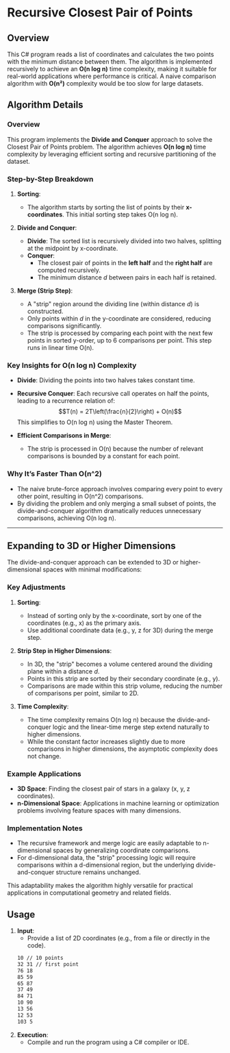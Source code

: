 # Recursive Closest Pair of Points

## Overview
This C# program reads a list of coordinates and calculates the two points with the minimum distance between them. The algorithm is implemented recursively to achieve an **O(n log n)** time complexity, making it suitable for real-world applications where performance is critical. A naive comparison algorithm with **O(n²)** complexity would be too slow for large datasets.

## Algorithm Details

### Overview
This program implements the **Divide and Conquer** approach to solve the Closest Pair of Points problem. The algorithm achieves **O(n log n)** time complexity by leveraging efficient sorting and recursive partitioning of the dataset.

### Step-by-Step Breakdown
1. **Sorting**:
   - The algorithm starts by sorting the list of points by their **x-coordinates**. This initial sorting step takes O(n log n).

2. **Divide and Conquer**:
   - **Divide**: The sorted list is recursively divided into two halves, splitting at the midpoint by x-coordinate.
   - **Conquer**:
     - The closest pair of points in the **left half** and the **right half** are computed recursively.
     - The minimum distance *d* between pairs in each half is retained.

3. **Merge (Strip Step)**:
   - A "strip" region around the dividing line (within distance *d*) is constructed.
   - Only points within *d* in the y-coordinate are considered, reducing comparisons significantly.
   - The strip is processed by comparing each point with the next few points in sorted y-order, up to 6 comparisons per point. This step runs in linear time O(n).

### Key Insights for O(n log n) Complexity
- **Divide**: Dividing the points into two halves takes constant time.
- **Recursive Conquer**: Each recursive call operates on half the points, leading to a recurrence relation of:
  $$T(n) = 2T\left(\frac{n}{2}\right) + O(n)$$
  This simplifies to O(n log n) using the Master Theorem.

- **Efficient Comparisons in Merge**:
  - The strip is processed in O(n) because the number of relevant comparisons is bounded by a constant for each point.

### Why It’s Faster Than O(n^2)
- The naive brute-force approach involves comparing every point to every other point, resulting in O(n^2) comparisons.
- By dividing the problem and only merging a small subset of points, the divide-and-conquer algorithm dramatically reduces unnecessary comparisons, achieving O(n log n).

---

## Expanding to 3D or Higher Dimensions

The divide-and-conquer approach can be extended to 3D or higher-dimensional spaces with minimal modifications:

### Key Adjustments
1. **Sorting**:
   - Instead of sorting only by the x-coordinate, sort by one of the coordinates (e.g., x) as the primary axis.
   - Use additional coordinate data (e.g., y, z for 3D) during the merge step.

2. **Strip Step in Higher Dimensions**:
   - In 3D, the "strip" becomes a volume centered around the dividing plane within a distance *d*.
   - Points in this strip are sorted by their secondary coordinate (e.g., y).
   - Comparisons are made within this strip volume, reducing the number of comparisons per point, similar to 2D.

3. **Time Complexity**:
   - The time complexity remains O(n log n) because the divide-and-conquer logic and the linear-time merge step extend naturally to higher dimensions.
   - While the constant factor increases slightly due to more comparisons in higher dimensions, the asymptotic complexity does not change.

### Example Applications
- **3D Space**: Finding the closest pair of stars in a galaxy (x, y, z coordinates).
- **n-Dimensional Space**: Applications in machine learning or optimization problems involving feature spaces with many dimensions.

### Implementation Notes
- The recursive framework and merge logic are easily adaptable to n-dimensional spaces by generalizing coordinate comparisons.
- For d-dimensional data, the "strip" processing logic will require comparisons within a d-dimensional region, but the underlying divide-and-conquer structure remains unchanged.

This adaptability makes the algorithm highly versatile for practical applications in computational geometry and related fields.


## Usage
1. **Input**:  
   - Provide a list of 2D coordinates (e.g., from a file or directly in the code).
   ```bash
   10 // 10 points
   32 31 // first point
   76 18
   85 59
   65 87
   37 49
   84 71
   10 90
   13 56
   12 53
   103 5

2. **Execution**:  
   - Compile and run the program using a C# compiler or IDE.


